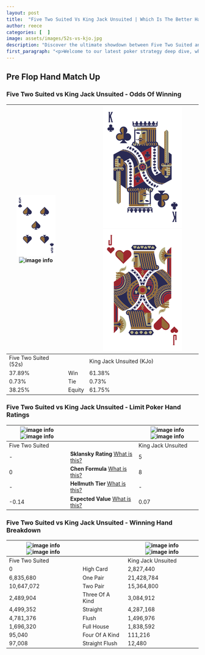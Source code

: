 ```yaml
---
layout: post
title:  "Five Two Suited Vs King Jack Unsuited | Which Is The Better Hand In Poker? A Complete Guide"
author: reece
categories: [  ]
image: assets/images/52s-vs-kjo.jpg
description: "Discover the ultimate showdown between Five Two Suited and King Jack Unsuited in poker! Uncover the odds, strategies, and scenarios where one hand triumphs over the other. Get ready to up your poker game with this thrilling analysis."
first_paragraph: "<p>Welcome to our latest poker strategy deep dive, where we're pitting two distinct hands against each other in a high-stakes showdown: Five Two Suited vs King Jack Unsuited.</p><p>In the dynamic world of poker, every decision counts, and knowing which hand holds the upper hand is key to your success at the table.</p><p>In this article, we'll dissect these two hands, explore the scenarios where one dominates the other, and equip you with the knowledge to make strategic choices that can tip the odds in your favor.</p><p>Get ready to unravel the intriguing dynamics of these poker hands and elevate your game to new heights.</p>"
---
```




[comment]: # (sp0)

## Pre Flop Hand Match Up

<div class="table hand-ratings" markdown="1"> 



### Five Two Suited vs King Jack Unsuited - Odds Of Winning


    
| ![image info](assets/images/hand1/5.png) ![image info](assets/images/hand1/2s.png) |  | ![image info](assets/images/hand2/k.png) ![image info](assets/images/hand2/jo.png) |
| -------- | -------- | -------- |
| Five Two Suited (52s) |  | King Jack Unsuited (KJo) |
| 37.89% | Win | 61.38% |
| 0.73% | Tie | 0.73% |
| 38.25% | Equity | 61.75% |




[comment]: # (sp1)



### Five Two Suited vs King Jack Unsuited - Limit Poker Hand Ratings


    
| ![image info](https://www.riverpairs.com/assets/images/hand1/5.png) ![image info](https://www.riverpairs.com/assets/images/hand1/2s.png) |  | ![image info](https://www.riverpairs.com/assets/images/hand2/k.png) ![image info](https://www.riverpairs.com/assets/images/hand2/jo.png) |
| -------- | -------- | -------- |
| Five Two Suited |  | King Jack Unsuited |
| - | **Sklansky Rating** [What is this?](/sklansky-rating-explained) | 5 |
| 0 | **Chen Formula** [What is this?](/chen-formula-explained) | 8 |
| - | **Hellmuth Tier** [What is this?](/Hellmuth-tier-explained) | - |
| -0.14 | **Expected Value** [What is this?](/expected-value-explained) | 0.07 |




[comment]: # (sp2)



### Five Two Suited vs King Jack Unsuited - Winning Hand Breakdown


    
| ![image info](https://www.riverpairs.com/assets/images/hand1/5.png) ![image info](https://www.riverpairs.com/assets/images/hand1/2s.png) |  | ![image info](https://www.riverpairs.com/assets/images/hand2/k.png) ![image info](https://www.riverpairs.com/assets/images/hand2/jo.png) |
| -------- | -------- | -------- |
| Five Two Suited |  | King Jack Unsuited |
| 0 | High Card | 2,827,440 |
| 6,835,680 | One Pair | 21,428,784 |
| 10,647,072 | Two Pair | 15,364,800 |
| 2,489,904 | Three Of A Kind | 3,084,912 |
| 4,499,352 | Straight | 4,287,168 |
| 4,781,376 | Flush | 1,496,976 |
| 1,696,320 | Full House | 1,838,592 |
| 95,040 | Four Of A Kind | 111,216 |
| 97,008 | Straight Flush | 12,480 |




[comment]: # (sp3)



</div>

[comment]: # (sp4)



[comment]: # (sp5)

